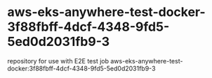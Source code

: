 # aws-eks-anywhere-test-docker-3f88fbff-4dcf-4348-9fd5-5ed0d2031fb9-3
repository for use with E2E test job aws-eks-anywhere-test-docker:3f88fbff-4dcf-4348-9fd5-5ed0d2031fb9-3
